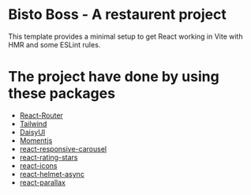 # Bisto Boss - A restaurent project

This template provides a minimal setup to get React working in Vite with HMR and some ESLint rules.

# The project have done by using these packages

- [React-Router]() 
- [Tailwind]()
- [DaisyUI]()
- [Momentjs](https://momentjs.com/) 
- [react-responsive-carousel](https://react-responsive-carousel.js.org/)
- [react-rating-stars](https://github.com/smastrom/react-rating)
- [react-icons](https://www.npmjs.com/package/react-icons)
- [react-helmet-async](https://www.npmjs.com/package/react-helmet-async)
- [react-parallax](https://www.npmjs.com/package/react-parallax)